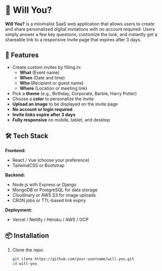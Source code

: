 # 🎉 Will You?

**Will You?** is a minimalist SaaS web application that allows users to create and share personalized digital invitations with no account required. Users simply answer a few key questions, customize the look, and instantly get a shareable link to a responsive invite page that expires after 3 days.

## 🚀 Features

- Create custom invites by filling in:
  - **What** (Event name)
  - **When** (Date and time)
  - **Who** (Recipient or guest name)
  - **Where** (Location or meeting link)
- Pick a **theme** (e.g., Birthday, Corporate, Barbie, Harry Potter)
- Choose a **color** to personalize the invite
- **Upload an image** to be displayed on the invite page
- **No account or login required**
- **Invite links expire after 3 days**
- **Fully responsive** on mobile, tablet, and desktop

## 🛠 Tech Stack

**Frontend:**
- React / Vue (choose your preference)
- TailwindCSS or Bootstrap

**Backend:**
- Node.js with Express or Django
- MongoDB or PostgreSQL for data storage
- Cloudinary or AWS S3 for image uploads
- CRON jobs or TTL-based link expiry

**Deployment:**
- Vercel / Netlify / Heroku / AWS / GCP

## 📦 Installation

1. Clone the repo:
   ```bash
   git clone https://github.com/your-username/will-you.git
   cd will-you
